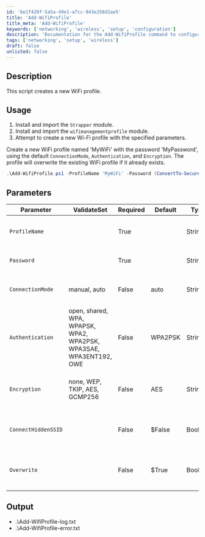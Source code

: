 ```yaml
---
id: '6e1f420f-5a5a-49e1-a7cc-943e258d2ae5'
title: 'Add-WifiProfile'
title_meta: 'Add-WifiProfile'
keywords: ['networking', 'wireless', 'setup', 'configuration']
description: 'Documentation for the Add-WifiProfile command to configure WiFi profiles.'
tags: ['networking', 'setup', 'wireless']
draft: false
unlisted: false
---
```


## Description
This script creates a new WiFi profile.

## Usage
1. Install and import the `Strapper` module.
2. Install and import the `wifimanagementprofile` module.
3. Attempt to create a new Wi-Fi profile with the specified parameters.

Create a new WiFi profile named 'MyWiFi' with the password 'MyPassword', using the default `ConnectionMode`, `Authentication`, and `Encryption`. The profile will overwrite the existing WiFi profile if it already exists.

```powershell
.\Add-WifiProfile.ps1 -ProfileName 'MyWiFi' -Password (ConvertTo-SecureString 'MyPassword' -AsPlainText -Force)
```

## Parameters
| Parameter              | ValidateSet                                          | Required | Default   | Type   | Description                                        |
|------------------------|-----------------------------------------------------|----------|-----------|--------|----------------------------------------------------|
| `ProfileName`          |                                                     | True     |           | String | The name of the WiFi profile to be created.        |
| `Password`             |                                                     | True     |           | String | The password of the WiFi profile.                  |
| `ConnectionMode`       | manual, auto                                        | False    | auto      | String | The connection mode of the WiFi profile.           |
| `Authentication`       | open, shared, WPA, WPAPSK, WPA2, WPA2PSK, WPA3SAE, WPA3ENT192, OWE | False    | WPA2PSK  | String | The authentication method used by the WiFi profile.|
| `Encryption`           | none, WEP, TKIP, AES, GCMP256                      | False    | AES       | String | The encryption method used by the WiFi profile.    |
| `ConnectHiddenSSID`    |                                                     | False    | $False    | Boolean| Whether to connect to the WiFi even if the SSID is hidden. |
| `Overwrite`            |                                                     | False    | $True     | Boolean| Whether to overwrite the WiFi profile if it already exists. |

## Output
- .\Add-WifiProfile-log.txt
- .\Add-WifiProfile-error.txt



